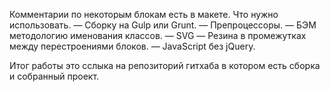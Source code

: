 Комментарии по некоторым блокам есть в макете.
Что нужно использовать. 
— Сборку на Gulp или Grunt. 
— Препроцессоры. 
— БЭМ методологию именования классов. 
— SVG
— Резина в промежутках между перестроениями блоков.
— JavaScript без jQuery.

Итог работы это сслыка на репозиторий гитхаба в котором есть сборка и собранный проект. 